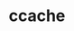 ---
title: "ccache"
layout: cache
categories: [package, v0.22.2]
meta: {"versions": ["4.6.3", "4.9.1"], "compilers": ["gcc@=10.2.1", "gcc@=7.5.0"], "oss": ["centos7", "ubuntu18.04"], "platforms": ["linux"], "targets": ["x86_64_v3"], "stacks": ["developer-tools", "developer-tools-manylinux2014", "root"], "num_specs": 2, "num_specs_by_stack": {"developer-tools-manylinux2014": 1, "root": 2, "developer-tools": 1}}
spec_details: [{"hash": "zwmqihperyf7zjwq57a5y4lzv5q672p6", "compiler": "gcc@=10.2.1", "versions": ["4.9.1"], "os": "centos7", "platform": "linux", "target": "x86_64_v3", "variants": ["build_system=cmake", "build_type=Release", "generator=make", "~ipo", "+redis"], "stacks": ["developer-tools-manylinux2014", "root"], "size": "-", "tarball": "https://binaries.spack.io/releases/v0.22.2/build_cache/linux-centos7-x86_64_v3/gcc-10.2.1/ccache-4.9.1/linux-centos7-x86_64_v3-gcc-10.2.1-ccache-4.9.1-zwmqihperyf7zjwq57a5y4lzv5q672p6.spack"}, {"hash": "flagtjn4u64yxrxb4susrs6n6qrg6ptq", "compiler": "gcc@=7.5.0", "versions": ["4.6.3"], "os": "ubuntu18.04", "platform": "linux", "target": "x86_64_v3", "variants": ["build_system=cmake", "build_type=Release", "generator=make", "~ipo", "+redis"], "stacks": ["developer-tools", "root"], "size": "-", "tarball": "https://binaries.spack.io/releases/v0.22.2/build_cache/linux-ubuntu18.04-x86_64_v3/gcc-7.5.0/ccache-4.6.3/linux-ubuntu18.04-x86_64_v3-gcc-7.5.0-ccache-4.6.3-flagtjn4u64yxrxb4susrs6n6qrg6ptq.spack"}]
---